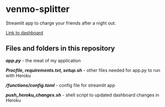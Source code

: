 # venmo-splitter

Streamlit app to charge your friends after a night out.

[Link to dashboard](https://tidbitstatistics.com/venmo-splitter/)

## Files and folders in this repository

__*app.<span></span>py*__ - the meat of my application

__*Procfile, requirements.txt, setup.sh*__ - other files needed for app<span></span>.py to run with Heroku

__*/functions/config.toml*__ - config file for streamlit app

__*push_heroku_changes.sh*__ - shell script to updated dashboard changes in Heroku
